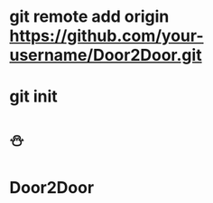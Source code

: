# git remote add origin https://github.com/your-username/Door2Door.git
# git init
# :snowman:
# Door2Door
